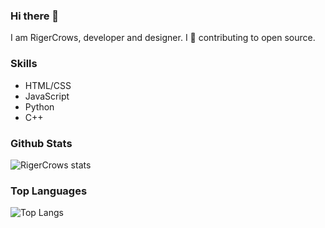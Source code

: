 ### Hi there 👋

I am RigerCrows, developer and designer. I 🤍 contributing to open source.

### Skills

- HTML/CSS
- JavaScript
- Python
- C++

### Github Stats

![RigerCrows stats](https://github-readme-stats.vercel.app/api?username=rigercrows&count_private=true&show_icons=true&theme=radical)

### Top Languages

![Top Langs](https://github-readme-stats.vercel.app/api/top-langs/?username=rigercrows&show_icons=true&theme=radical)

